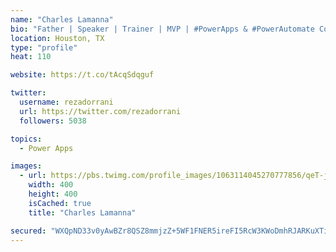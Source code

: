 ```yaml
---
name: "Charles Lamanna"
bio: "Father | Speaker | Trainer | MVP | #PowerApps & #PowerAutomate Community Super User | YouTuber Right-pointing triangle http://youtube.com/c/rezadorrani | Learn - Share - Clockwise rightwards and leftwards open circle arrows"
location: Houston, TX
type: "profile"
heat: 110

website: https://t.co/tAcqSdqguf

twitter:
  username: rezadorrani
  url: https://twitter.com/rezadorrani
  followers: 5038

topics:
  - Power Apps

images:
  - url: https://pbs.twimg.com/profile_images/1063114045270777856/qeT-jpWr_400x400.jpg
    width: 400
    height: 400
    isCached: true
    title: "Charles Lamanna"

secured: "WXQpND33v0yAwBZr8QSZ8mmjzZ+5WF1FNER5ireFI5RcW3KWoDmhRJARKuXTi++goolFzNk1KRhVMCmSzz4HizUiT8XcrUXMDAVRh1iQ7vm+PNb6DyYeWBsFh+GQc/1oSML1z+EG3rdSzVmDJcm9+rTfnznjnMKRAUgU9twJFv7P64JnOJ6Bapw/YaOw5v8mxqr5BSec8dNCFp85IkEJgY0bUR8n0MNemdV7uroq3kN7lFlvTNhjN72PXgd9e4nh5tzuiStuqJ18n6LI7vmMtfzcpa1ssiyzXx5ihN1w6smY/cdYooC8frjl18wTEH8xInNEkohFOC+LriKSW9qzASP6HFc8IbDIwa9YYkNMxp/cPePwrVh0ifwZ9h17hZpoMdPpfBqIjI97wRalucZINQAGYVDBdrr8TjgKK9t2Bys=;3DozjN/AhQhHP5kAx8exUQ=="
---
```


